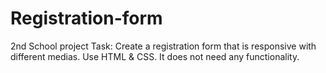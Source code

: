 # Registration-form
2nd School project
Task: Create a registration form that is responsive with different medias. Use HTML & CSS. It does not need any functionality.
